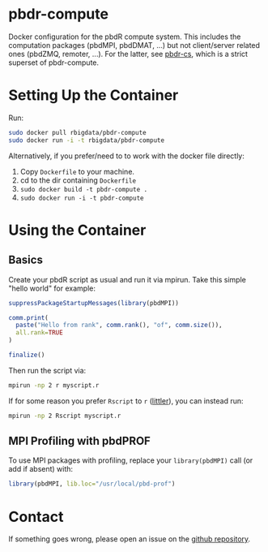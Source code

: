 # pbdr-compute

Docker configuration for the pbdR compute system. This includes the computation packages (pbdMPI, pbdDMAT, ...) but not client/server related ones (pbdZMQ, remoter, ...). For the latter, see [pbdr-cs](https://github.com/RBigData/pbdr-cs), which is a strict superset of pbdr-compute.



# Setting Up the Container

Run:

```bash
sudo docker pull rbigdata/pbdr-compute
sudo docker run -i -t rbigdata/pbdr-compute
```

Alternatively, if you prefer/need to to work with the docker file directly:

1. Copy `Dockerfile` to your machine.
2. cd to the dir containing `Dockerfile`
3. `sudo docker build -t pbdr-compute .`
4. `sudo docker run -i -t pbdr-compute`



# Using the Container

## Basics
Create your pbdR script as usual and run it via mpirun.  Take this simple "hello world" for example:

```r
suppressPackageStartupMessages(library(pbdMPI))

comm.print(
  paste("Hello from rank", comm.rank(), "of", comm.size()),
  all.rank=TRUE
)

finalize()
```

Then run the script via:

```bash
mpirun -np 2 r myscript.r
```

If for some reason you prefer `Rscript` to `r` ([littler](http://dirk.eddelbuettel.com/code/littler.html)), you can instead run:

```bash
mpirun -np 2 Rscript myscript.r
```

## MPI Profiling with pbdPROF
To use MPI packages with profiling, replace your `library(pbdMPI)` call (or add if absent) with:

```r
library(pbdMPI, lib.loc="/usr/local/pbd-prof")
```



# Contact

If something goes wrong, please open an issue on the [github repository](https://github.com/RBigData/pbdr-base).
